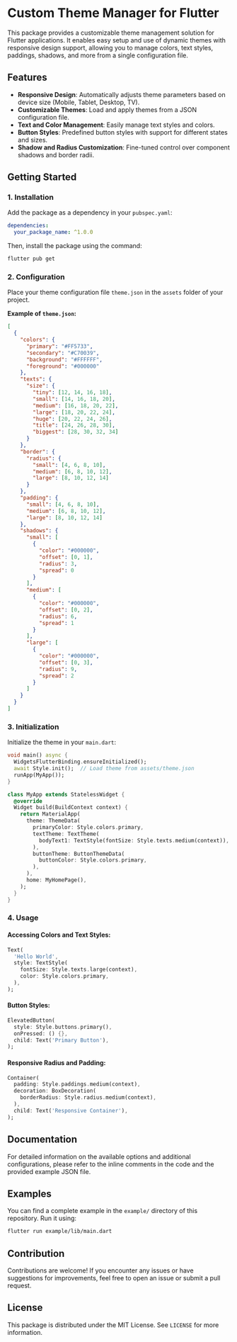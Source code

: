 # Custom Theme Manager for Flutter

This package provides a customizable theme management solution for Flutter applications. It enables easy setup and use of dynamic themes with responsive design support, allowing you to manage colors, text styles, paddings, shadows, and more from a single configuration file.

## Features

- **Responsive Design**: Automatically adjusts theme parameters based on device size (Mobile, Tablet, Desktop, TV).
- **Customizable Themes**: Load and apply themes from a JSON configuration file.
- **Text and Color Management**: Easily manage text styles and colors.
- **Button Styles**: Predefined button styles with support for different states and sizes.
- **Shadow and Radius Customization**: Fine-tuned control over component shadows and border radii.

## Getting Started

### 1. Installation

Add the package as a dependency in your `pubspec.yaml`:

```yaml
dependencies:
  your_package_name: ^1.0.0
```

Then, install the package using the command:

```bash
flutter pub get
```

### 2. Configuration

Place your theme configuration file `theme.json` in the `assets` folder of your project.

**Example of `theme.json`:**

```json
[
  {
    "colors": {
      "primary": "#FF5733",
      "secondary": "#C70039",
      "background": "#FFFFFF",
      "foreground": "#000000"
    },
    "texts": {
      "size": {
        "tiny": [12, 14, 16, 18],
        "small": [14, 16, 18, 20],
        "medium": [16, 18, 20, 22],
        "large": [18, 20, 22, 24],
        "huge": [20, 22, 24, 26],
        "title": [24, 26, 28, 30],
        "biggest": [28, 30, 32, 34]
      }
    },
    "border": {
      "radius": {
        "small": [4, 6, 8, 10],
        "medium": [6, 8, 10, 12],
        "large": [8, 10, 12, 14]
      }
    },
    "padding": {
      "small": [4, 6, 8, 10],
      "medium": [6, 8, 10, 12],
      "large": [8, 10, 12, 14]
    },
    "shadows": {
      "small": [
        {
          "color": "#000000",
          "offset": [0, 1],
          "radius": 3,
          "spread": 0
        }
      ],
      "medium": [
        {
          "color": "#000000",
          "offset": [0, 2],
          "radius": 6,
          "spread": 1
        }
      ],
      "large": [
        {
          "color": "#000000",
          "offset": [0, 3],
          "radius": 9,
          "spread": 2
        }
      ]
    }
  }
]
```

### 3. Initialization

Initialize the theme in your `main.dart`:

```dart
void main() async {
  WidgetsFlutterBinding.ensureInitialized();
  await Style.init();  // Load theme from assets/theme.json
  runApp(MyApp());
}

class MyApp extends StatelessWidget {
  @override
  Widget build(BuildContext context) {
    return MaterialApp(
      theme: ThemeData(
        primaryColor: Style.colors.primary,
        textTheme: TextTheme(
          bodyText1: TextStyle(fontSize: Style.texts.medium(context)),
        ),
        buttonTheme: ButtonThemeData(
          buttonColor: Style.colors.primary,
        ),
      ),
      home: MyHomePage(),
    );
  }
}
```

### 4. Usage

#### **Accessing Colors and Text Styles:**

```dart
Text(
  'Hello World',
  style: TextStyle(
    fontSize: Style.texts.large(context),
    color: Style.colors.primary,
  ),
);
```

#### **Button Styles:**

```dart
ElevatedButton(
  style: Style.buttons.primary(),
  onPressed: () {},
  child: Text('Primary Button'),
);
```

#### **Responsive Radius and Padding:**

```dart
Container(
  padding: Style.paddings.medium(context),
  decoration: BoxDecoration(
    borderRadius: Style.radius.medium(context),
  ),
  child: Text('Responsive Container'),
);
```

## Documentation

For detailed information on the available options and additional configurations, please refer to the inline comments in the code and the provided example JSON file.

## Examples

You can find a complete example in the `example/` directory of this repository. Run it using:

```bash
flutter run example/lib/main.dart
```

## Contribution

Contributions are welcome! If you encounter any issues or have suggestions for improvements, feel free to open an issue or submit a pull request.

## License

This package is distributed under the MIT License. See `LICENSE` for more information.